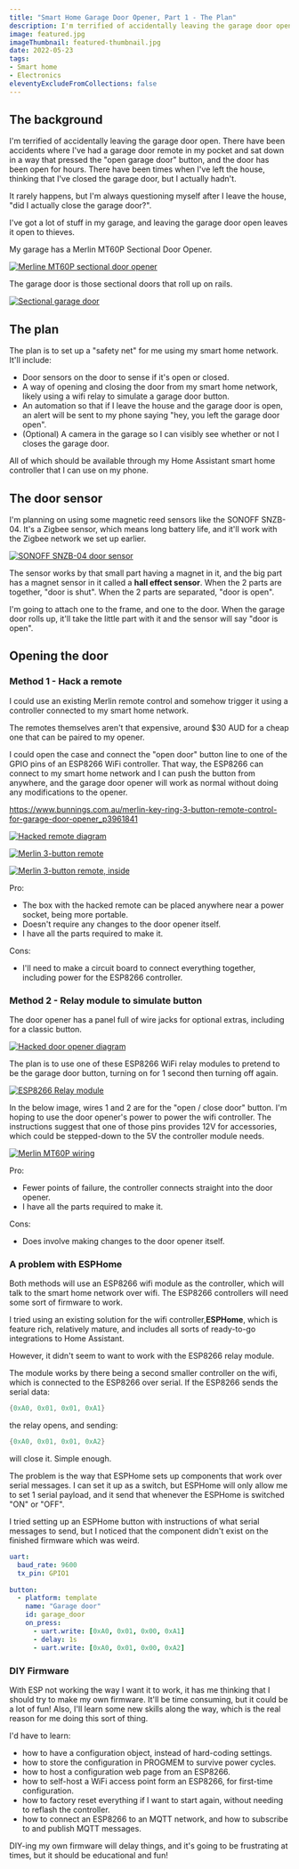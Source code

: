 ```yaml
---
title: "Smart Home Garage Door Opener, Part 1 - The Plan"
description: I'm terrified of accidentally leaving the garage door open. Lets see if I can watch and control it from my smart home?
image: featured.jpg
imageThumbnail: featured-thumbnail.jpg
date: 2022-05-23
tags:
- Smart home
- Electronics
eleventyExcludeFromCollections: false
---
```


## The background 
I'm terrified of accidentally leaving the garage door open. There have been accidents where I've had a garage door remote in my pocket and sat down in a way that pressed the "open garage door" button, and the door has been open for hours. There have been times when I've left the house, thinking that I've closed the garage door, but I actually hadn't.

It rarely happens, but I'm always questioning myself after I leave the house, "did I actually close the garage door?". 

I've got a lot of stuff in my garage, and leaving the garage door open leaves it open to thieves.

My garage has a Merlin MT60P Sectional Door Opener.

[![Merline MT60P sectional door opener](Merlin_MT60P_sectional_door_opener.jpg)](Merlin_MT60P_sectional_door_opener.jpg)

The garage door is those sectional doors that roll up on rails.

[![Sectional garage door](sectional_garage_door.png)](sectional_garage_door.png)

## The plan
The plan is to set up a "safety net" for me using my smart home network. It'll include:
* Door sensors on the door to sense if it's open or closed. 
* A way of opening and closing the door from my smart home network, likely using a wifi relay to simulate a garage door button.
* An automation so that if I leave the house and the garage door is open, an alert will be sent to my phone saying "hey, you left the garage door open".
* (Optional) A camera in the garage so I can visibly see whether or not I closes the garage door.

All of which should be available through my Home Assistant smart home controller that I can use on my phone.

## The door sensor
I'm planning on using some magnetic reed sensors like the SONOFF SNZB-04. It's a Zigbee sensor, which means long battery life, and it'll work with the Zigbee network we set up earlier.

[![SONOFF SNZB-04 door sensor](sonoff_snzb_04_door_sensor.jpeg)](sonoff_snzb_04_door_sensor.jpeg)

The sensor works by that small part having a magnet in it, and the big part has a magnet sensor in it called a **hall effect sensor**. When the 2 parts are together, "door is shut". When the 2 parts are separated, "door is open". 

I'm going to attach one to the frame, and one to the door.  When the garage door rolls up, it'll take the little part with it and the sensor will say "door is open".

## Opening the door
### Method 1 - Hack a remote
I could use an existing Merlin remote control and somehow trigger it using a controller connected to my smart home network.

The remotes themselves aren't that expensive, around $30 AUD for a cheap one that can be paired to my opener.

I could open the case and connect the "open door" button line to one of the GPIO pins of an ESP8266 WiFi controller. That way, the ESP8266 can connect to my smart home network and I can push the button from anywhere, and the garage door opener will work as normal without doing any modifications to the opener.

https://www.bunnings.com.au/merlin-key-ring-3-button-remote-control-for-garage-door-opener_p3961841

[![Hacked remote diagram](hacked-remote-diagram.png)](hacked-remote-diagram.png)

[![Merlin 3-button remote](merlin_3_button_remote.jpg)](merlin_3_button_remote.jpg)

[![Merlin 3-button remote, inside](merlin_3_button_remote_inside.jpg)](merlin_3_button_remote_inside.jpg)

Pro:
* The box with the hacked remote can be placed anywhere near a power socket, being more portable.
* Doesn't require any changes to the door opener itself.
* I have all the parts required to make it.

Cons:
* I'll need to make a circuit board to connect everything together, including power for the ESP8266 controller.

### Method 2 - Relay module to simulate button
The door opener has a panel full of wire jacks for optional extras, including for a classic button.

[![Hacked door opener diagram](hacked-door-openener-diagram.png)](hacked-door-openener-diagram.png)

The plan is to use one of these ESP8266 WiFi relay modules to pretend to be the garage door button, turning on for 1 second then turning off again.

[![ESP8266 Relay module](esp8266-relay-module.jpg)](esp8266-relay-module.jpg)

In the below image, wires 1 and 2 are for the "open / close door" button. I'm hoping to use the door opener's power to power the wifi controller. The instructions suggest that one of those pins provides 12V for accessories, which could be stepped-down to the 5V the controller module needs.

[![Merlin MT60P wiring](Merlin-MT60P-wiring.jpeg)](Merlin-MT60P-wiring.jpeg)

Pro:
* Fewer points of failure, the controller connects straight into the door opener.
* I have all the parts required to make it.

Cons:
* Does involve making changes to the door opener itself.

### A problem with ESPHome
Both methods will use an ESP8266 wifi module as the controller, which will talk to the smart home network over wifi. The ESP8266 controllers will need some sort of firmware to work.

I tried using an existing solution for the wifi controller,**ESPHome**, which is feature rich, relatively mature, and includes all sorts of ready-to-go integrations to Home Assistant.

However, it didn't seem to want to work with the ESP8266 relay module.

The module works by there being a second smaller controller on the wifi, which is connected to the ESP8266 over serial.  If the ESP8266 sends the serial data:
```cpp
{0xA0, 0x01, 0x01, 0xA1}
```
the relay opens, and sending:
```cpp
{0xA0, 0x01, 0x01, 0xA2}
```
will close it. Simple enough.

The problem is the way that ESPHome sets up components that work over serial messages.
I can set it up as a switch, but ESPHome will only allow me to set 1 serial payload, and it send that whenever the ESPHome is switched "ON" or "OFF".

I tried setting up an ESPHome button with instructions of what serial messages to send, but I noticed that the component didn't exist on the finished firmware which was weird.
```yaml
uart:
  baud_rate: 9600
  tx_pin: GPIO1
  
button:
  - platform: template
    name: "Garage door"
    id: garage_door
    on_press:
      - uart.write: [0xA0, 0x01, 0x00, 0xA1]
      - delay: 1s
      - uart.write: [0xA0, 0x01, 0x00, 0xA2]
```
### DIY Firmware
With ESP not working the way I want it to work, it has me thinking that I should try to make my own firmware. It'll be time consuming, but it could be a lot of fun! Also, I'll learn some new skills along the way, which is the real reason for me doing this sort of thing. 

I'd have to learn:
* how to have a configuration object, instead of hard-coding settings.
* how to store the configuration in PROGMEM to survive power cycles.
* how to host a configuration web page from an ESP8266.
* how to self-host a WiFi access point form an ESP8266, for first-time configuration.
* how to factory reset everything if I want to start again, without needing to reflash the controller.
* how to connect an ESP8266 to an MQTT network, and how to subscribe to and publish MQTT messages.

DIY-ing my own firmware will delay things, and it's going to be frustrating at times, but it should be educational and fun!